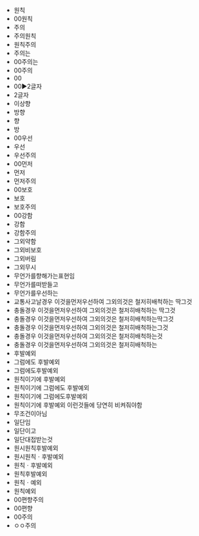 - 원칙
- 00원칙
- 주의
- 주의원칙
- 원칙주의
- 주의는
- 00주의는
- 00주의
- 00
- 00▶️2글자
- 2글자
- 이상향
- 방향
- 향
- 방
- 00우선
- 우선
- 우선주의
- 00먼저
- 먼저
- 먼저주의
- 00보호
- 보호
- 보호주의
- 00강함
- 강함
- 강함주의
- 그외약함
- 그외비보호
- 그외버림
- 그외무시
- 무언가를향해가는표현임
- 무언가를떠받들고
- 무언가를우선하는
- 교통사고날경우 이것을먼저우선하여 그외의것은 철저히배척하는 딱그것
- 충돌경우 이것을먼저우선하여 그외의것은 철저히배척하는 딱그것
- 충돌경우 이것을먼저우선하여 그외의것은 철저히배척하는딱그것
- 충돌경우 이것을먼저우선하여 그외의것은 철저히배척하는그것
- 충돌경우 이것을먼저우선하여 그외의것은 철저히배척하는것
- 충돌경우 이것을먼저우선하여 그외의것은 철저히배척하는
- 후발예외
- 그럼에도 후발예외
- 그럼에도후발예외
- 원칙이기에 후발예외 
- 원칙이기에 그럼에도 후발예외 
- 원칙이기에 그럼에도후발예외 
- 원칙이기에 후발예외 이런것들에 당연히 비켜줘야함
- 무조건이아님
- 일단임
- 일단이고
- 일단대접받는것
- 원시원칙후발예외
- 원시원칙ㆍ후발예외
- 원칙ㆍ후발예외
- 원칙후발예외
- 원칙ㆍ예외
- 원칙예외
- 00편향주의
- 00편향
- 00주의
- ㅇㅇ주의
